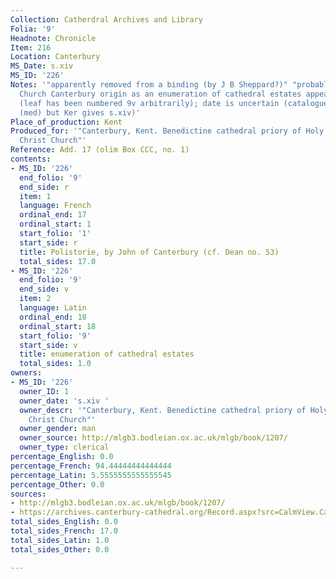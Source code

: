 ```yaml
---
Collection: Catherdral Archives and Library
Folia: '9'
Headnote: Chronicle
Item: 216
Location: Canterbury
MS_Date: s.xiv
MS_ID: '226'
Notes: '"apparently removed from a binding (by J B Sheppard?)" "probably of Christ
  Church Canterbury origin as an enumeration of cathedral estates appears on one leaf"
  (leaf has been numbered 9v arbitrarily); date is uncertain (catalogue gives s.xiii
  (med) but Ker gives s.xiv)'
Place_of_production: Kent
Produced_for: '"Canterbury, Kent. Benedictine cathedral priory of Holy Trinity or
  Christ Church"'
Reference: Add. 17 (olim Box CCC, no. 1)
contents:
- MS_ID: '226'
  end_folio: '9'
  end_side: r
  item: 1
  language: French
  ordinal_end: 17
  ordinal_start: 1
  start_folio: '1'
  start_side: r
  title: Polistorie, by John of Canterbury (cf. Dean no. 53)
  total_sides: 17.0
- MS_ID: '226'
  end_folio: '9'
  end_side: v
  item: 2
  language: Latin
  ordinal_end: 18
  ordinal_start: 18
  start_folio: '9'
  start_side: v
  title: enumeration of cathedral estates
  total_sides: 1.0
owners:
- MS_ID: '226'
  owner_ID: 1
  owner_date: 's.xiv '
  owner_descr: '"Canterbury, Kent. Benedictine cathedral priory of Holy Trinity or
    Christ Church"'
  owner_gender: man
  owner_source: http://mlgb3.bodleian.ox.ac.uk/mlgb/book/1207/
  owner_type: clerical
percentage_English: 0.0
percentage_French: 94.44444444444444
percentage_Latin: 5.5555555555555545
percentage_Other: 0.0
sources:
- http://mlgb3.bodleian.ox.ac.uk/mlgb/book/1207/
- https://archives.canterbury-cathedral.org/Record.aspx?src=CalmView.Catalog&id=CCA-DCc%2fAddMS%2f17
total_sides_English: 0.0
total_sides_French: 17.0
total_sides_Latin: 1.0
total_sides_Other: 0.0

---
```


